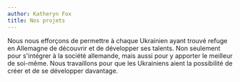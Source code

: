 ```yaml
---
author: Katheryn Fox
title: Nos projets
---
```


Nous nous efforçons de permettre à chaque Ukrainien ayant trouvé refuge en Allemagne de découvrir et de développer ses talents.
Non seulement pour s'intégrer à la société allemande, mais aussi pour y apporter le meilleur de soi-même.
Nous travaillons pour que les Ukrainiens aient la possibilité de créer et de se développer davantage.
